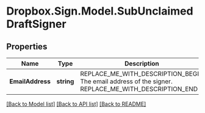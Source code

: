 # Dropbox.Sign.Model.SubUnclaimedDraftSigner

## Properties

Name | Type | Description | Notes
------------ | ------------- | ------------- | -------------
**EmailAddress** | **string** | REPLACE_ME_WITH_DESCRIPTION_BEGIN The email address of the signer. REPLACE_ME_WITH_DESCRIPTION_END | **Name** | **string** | REPLACE_ME_WITH_DESCRIPTION_BEGIN The name of the signer. REPLACE_ME_WITH_DESCRIPTION_END | **Order** | **int?** | REPLACE_ME_WITH_DESCRIPTION_BEGIN The order the signer is required to sign in. REPLACE_ME_WITH_DESCRIPTION_END | [optional] 

[[Back to Model list]](../README.md#documentation-for-models) [[Back to API list]](../README.md#documentation-for-api-endpoints) [[Back to README]](../README.md)

